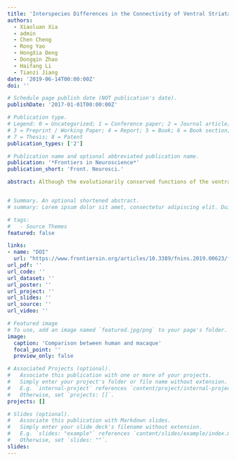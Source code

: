 ```yaml
---
title: 'Interspecies Differences in the Connectivity of Ventral Striatal Components Between Humans and Macaques'
authors:
  - Xiaoluan Xia
  - admin
  - Chen Cheng
  - Rong Yao
  - HongXia Deng
  - Dongqin Zhao
  - Haifang Li
  - Tianzi Jiang
date: '2019-06-14T00:00:00Z'
doi: ''

# Schedule page publish date (NOT publication's date).
publishDate: '2017-01-01T00:00:00Z'

# Publication type.
# Legend: 0 = Uncategorized; 1 = Conference paper; 2 = Journal article;
# 3 = Preprint / Working Paper; 4 = Report; 5 = Book; 6 = Book section;
# 7 = Thesis; 8 = Patent
publication_types: ['2']

# Publication name and optional abbreviated publication name.
publication: '*Frontiers in Neuroscience*'
publication_short: 'Front. Neurosci.'

abstract: Although the evolutionarily conserved functions of the ventral striatal components have been used as a priori knowledge for further study, whether these functions are conserved between species remains unclear. In particular, whether macroscopic connectivity supports this given the disproportionate volumetric differences between species in the brain regions that project to the ventral striatum, including the prefrontal and limbic areas, has not been established In this study, the human and macaque striatum was first tractographically parcellated to define the ventral striatum and its two subregions, the nucleus accumbens (Acb)-like and the neurochemically unique domains of the Acb and putamen (NUDAPs)-like divisions. Our results revealed a similar topographical distribution of the connectivity-based ventral striatal components in the two primate brains. Successively, a set of targets was extracted to construct a connectivity fingerprint to characterize these parcellation results, enabling cross-species comparisons. Our results indicated that the connectivity fingerprints of the ventral striatum-like divisions were dissimilar in the two species. We localized this difference to specific targets to analyze possible interspecies functional modifications. Our results also revealed interspecies-convergent connectivity ratio fingerprints of the target group to these two ventral striatum-like subregions. This convergence may suggest synchronous connectional changes of these ventral striatal components during primate evolution.


# Summary. An optional shortened abstract.
# summary: Lorem ipsum dolor sit amet, consectetur adipiscing elit. Duis posuere tellus ac convallis placerat. Proin tincidunt magna sed ex sollicitudin condimentum.

# tags:
#   - Source Themes
featured: false

links:
- name: "DOI"
  url: "https://www.frontiersin.org/articles/10.3389/fnins.2019.00623/full"
url_pdf: ''
url_code: ''
url_dataset: ''
url_poster: ''
url_project: ''
url_slides: ''
url_source: ''
url_video: ''

# Featured image
# To use, add an image named `featured.jpg/png` to your page's folder.
image:
  caption: 'Comparison between human and macaque'
  focal_point: ''
  preview_only: false

# Associated Projects (optional).
#   Associate this publication with one or more of your projects.
#   Simply enter your project's folder or file name without extension.
#   E.g. `internal-project` references `content/project/internal-project/index.md`.
#   Otherwise, set `projects: []`.
projects: []

# Slides (optional).
#   Associate this publication with Markdown slides.
#   Simply enter your slide deck's filename without extension.
#   E.g. `slides: "example"` references `content/slides/example/index.md`.
#   Otherwise, set `slides: ""`.
slides:
---
```

